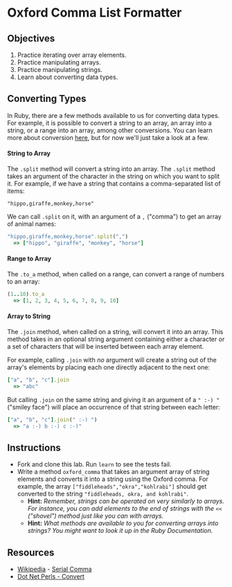 # Oxford Comma List Formatter

## Objectives

1. Practice iterating over array elements.
2. Practice manipulating arrays.
3. Practice manipulating strings.
4. Learn about converting data types.

## Converting Types

In Ruby, there are a few methods available to us for converting data types. For example, it is possible to convert a string to an array, an array into a string, or a range into an array, among other conversions. You can learn more about conversion [here](http://www.dotnetperls.com/convert-ruby), but for now we'll just take a look at a few. 

#### String to Array

The `.split` method will convert a string into an array. The `.split` method takes an argument of the character in the string on which you want to split it. For example, if we have a string that contains a comma-separated list of items: 

`"hippo,giraffe,monkey,horse"`

We can call `.split` on it, with an argument of a `,` ("comma") to get an array of animal names:

```ruby
"hippo,giraffe,monkey,horse".split(",")
  => ["hippo", "giraffe", "monkey", "horse"]
```

#### Range to Array

The `.to_a` method, when called on a range, can convert a range of numbers to an array: 

```ruby
(1..10).to_a
  => [1, 2, 3, 4, 5, 6, 7, 8, 9, 10]
```

#### Array to String

The `.join` method, when called on a string, will convert it into an array. This method takes in an optional string argument containing either a character or a set of characters that will be inserted between each array element.

For example, calling `.join` with *no* argument will create a string out of the array's elements by placing each one directly adjacent to the next one: 

```ruby
["a", "b", "c"].join
  => "abc"
```
But calling `.join` on the same string and giving it an argument of a `" :-) "` ("smiley face") will place an occurrence of that string between each letter:

```ruby
["a", "b", "c"].join(" :-) ")
  => "a :-) b :-) c :-)"
```

## Instructions 

* Fork and clone this lab. Run `learn` to see the tests fail.
* Write a method `oxford_comma` that takes an argument array of string elements and converts it into a string using the Oxford comma. For example, the array `["fiddleheads","okra","kohlrabi"]` should get converted to the string `"fiddleheads, okra, and kohlrabi"`.
  * **Hint:** *Remember, strings can be operated on very similarly to arrays. For instance, you can add elements to the end of strings with the* `<<` *("shovel") method just like you can with arrays.*
  * **Hint:** *What methods are available to you for converting arrays into strings? You might want to look it up in the Ruby Documentation.*

## Resources
* [Wikipedia](http://en.wikipedia.org) - [Serial Comma](http://en.wikipedia.org/wiki/Serial_comma)
* [Dot Net Perls - Convert](http://www.dotnetperls.com/convert-ruby)